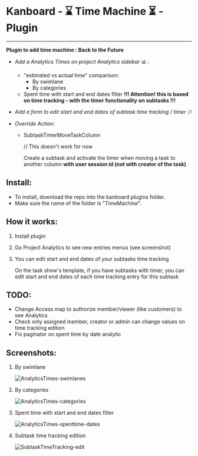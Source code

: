 # Kanboard - ⌛ Time Machine ⏳ - Plugin
------------------

**Plugin to add time machine : Back to the Future**

- *Add a Analytics Times on project Analytics sidebar* 📊 :
    - "estimated vs actual time" comparison:
        - By swimlane
        - By categories
    - Spent time with start and end dates filter **!!! Attention! this is based on time tracking - 
with the timer functionality on subtasks !!!**

- *Add a form to edit start and end dates of subtask time tracking / timer ⏱* 

- *Override Action:*
    - SubtaskTimerMoveTaskColumn
        
        // This doesn't work for now 
        
        Create a subtask and activate the timer when moving a task to another column 
        **with user session id (not with creator of the task)**

Install:
-------
* To install, download the repo into the kanboard plugins folder.
* Make sure the name of the folder is "TimeMachine".

How it works:
------------
1. Install plugin

2. Go Project Analytics to see new entries menus (see screenshot)

3. You can edit start and end dates of your subtasks time tracking

    On the task show's template, if you have subtasks with timer, 
    you can edit start and end dates of each time tracking entry for this subtask 

TODO:
------------
* Change Access map to authorize member/viewer (like customers) to see Analytics
* Check only assigned member, creator or admin can change values on time tracking edition
* Fix paginator on spent time by date analytic

Screenshots:
-----------
1. By swimlane

    ![AnalyticsTimes-swimlanes](https://gitlab.com/yv-kanboard-plugin/analytics-times/wikis/uploads/a00e312cb00c7fd131659341d10e9142/AnalyticsTimes-swimlanes.png)

2. By categories
    
    ![AnalyticsTimes-categories](https://gitlab.com/yv-kanboard-plugin/analytics-times/wikis/uploads/5dad072e0740bf9d0c96a4dbfe65829d/AnalyticsTimes-categories.png)

3. Spent time with start and end dates filter

    ![AnalyticsTimes-spenttime-dates](https://gitlab.com/yv-kanboard-plugin/analytics-times/wikis/uploads/9a6293ec54662399c992e54e55cdf8c1/AnalyticsTimes-spenttime-dates.png)
    
4. Subtask time tracking edition
    
    ![SubtaskTimeTracking-edit](https://gitlab.com/yv-kanboard-plugin/analytics-times/wikis/uploads/ef2beef638138cb86a31a47c30a86f74/SubtaskTimeTrackingEdit.png)